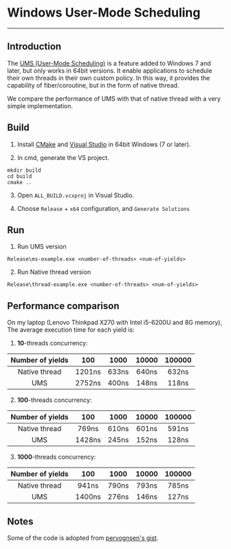 # Windows User-Mode Scheduling
----------

## Introduction

The [UMS (User-Mode Scheduling)](https://docs.microsoft.com/en-us/windows/desktop/procthread/user-mode-scheduling) is a feature added to Windows 7 and later, but only works in 64bit versions. It enable applications to schedule their own threads in their own custom policy. In this way, it provides the capability of fiber/coroutine, but in the form of native thread.

We compare the performance of UMS with that of native thread with a very simple implementation. 


## Build 

1. Install [CMake](https://cmake.org/download/) and [Visual Studio](https://visualstudio.microsoft.com/) in 64bit Windows (7 or later).

2. In cmd, generate the VS project.
```
mkdir build
cd build
cmake ..
```

3. Open `ALL_BUILD.vcxproj` in Visual Studio.

4. Choose `Release` + `x64` configuration, and `Generate Solutions`

## Run

1. Run UMS version

```
Release\ms-example.exe <number-of-threads> <num-of-yields>
```

2. Run Native thread version

```
Release\thread-example.exe <number-of-threads> <num-of-yields>
```


## Performance comparison

On my laptop (Lenovo Thinkpad X270 with Intel i5-6200U and 8G memory), The average execution time for each yield is:

1. **10**-threads concurrency:

| Number of yields   | 100   | 1000 | 10000 | 100000  |
| :----------------: | :---: | :---: | :----: | :---: |
| Native thread | 1201ns | 633ns  | 640ns | 632ns | 
| UMS    | 2752ns | 400ns | 148ns  | 118ns |

2. **100**-threads concurrency:

| Number of yields   | 100   | 1000 | 10000 | 100000  |
| :----------------: | :---: | :---: | :----: | :---: |
| Native thread | 769ns | 610ns  | 601ns | 591ns | 
| UMS    | 1428ns | 245ns | 152ns  | 128ns |

3. **1000**-threads concurrency:

| Number of yields   | 100   | 1000 | 10000 | 100000  |
| :----------------: | :---: | :---: | :----: | :---: |
| Native thread | 941ns | 790ns  | 793ns | 785ns | 
| UMS    | 1400ns | 276ns | 146ns  | 127ns |



## Notes
Some of the code is adopted from [pervognsen's gist](https://gist.github.com/pervognsen/8cbde6ea71da8256865e05bf4fcdfa7d).
